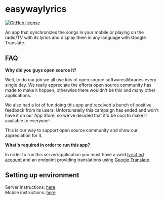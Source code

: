 # easywaylyrics
[![GitHub license](https://img.shields.io/badge/license-MIT-blue.svg)](https://raw.githubusercontent.com/LoduccaPublicidade/easywaylyrics_public/master/LICENSE)

An app that synchronizes the songs in your mobile or playing on the radio/TV with its lyrics and display them in any language with Google Translate.

## FAQ

**Why did you guys open source it?**

Well, to do our job we all use lots of open source softwares/libraries every single day. We really appreciate the efforts open source community has made to make it happen, otherwise there wouldn't be this and many other applications. 

We also had a lot of fun doing this app and received a bunch of positive feedback from its users. Unfortunatelly this campaign has ended and won't have it on our App Store, so we've decided that it'd be cool to make it available to everyone! 

This is our way to support open source community and show our appreciation for it.

**What's required in order to run this app?**

In order to run this server/application you must have a valid [lyricfind account](http://www.lyricfind.com/) and an endpoint providing translations using [Google Translate](https://cloud.google.com/translate/docs). 

## Setting up environment

Server instructions: [here](https://github.com/LoduccaPublicidade/easywaylyrics_public/blob/master/02-Sourcecode/01-Server/README.md)<br/>
Mobile instructions: [here](https://github.com/LoduccaPublicidade/easywaylyrics_public/blob/master/02-Sourcecode/02-Mobile/01-iOS/README.md)



